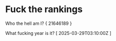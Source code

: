 # Fuck the rankings

Who the hell am I?
{ 21646189 }

What fucking year is it?
[ 2025-03-29T03:10:00Z ]
